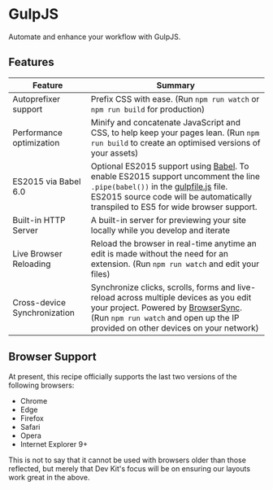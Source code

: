 # GulpJS

Automate and enhance your workflow with GulpJS.

## Features

| Feature                                | Summary                                                                                                                                                                                                                                                     |
|----------------------------------------|-------------------------------------------------------------------------------------------------------------------------------------------------------------------------------------------------------------------------------------------------------------|
| Autoprefixer support                   | Prefix CSS with ease. (Run `npm run watch` or `npm run build` for production)                                                                                                      |
| Performance optimization               | Minify and concatenate JavaScript and CSS, to help keep your pages lean. (Run `npm run build` to create an optimised versions of your assets)                                                                                                |
| ES2015 via Babel 6.0                   | Optional ES2015 support using [Babel](https://babeljs.io/). To enable ES2015 support uncomment the line `.pipe(babel())` in the [gulpfile.js](gulpfile.js) file. ES2015 source code will be automatically transpiled to ES5 for wide browser support.  |
| Built-in HTTP Server                   | A built-in server for previewing your site locally while you develop and iterate                                                                                                                                                                            |
| Live Browser Reloading                 | Reload the browser in real-time anytime an edit is made without the need for an extension. (Run `npm run watch` and edit your files)                                                                                                                           |
| Cross-device Synchronization           | Synchronize clicks, scrolls, forms and live-reload across multiple devices as you edit your project. Powered by [BrowserSync](http://browsersync.io). (Run `npm run watch` and open up the IP provided on other devices on your network)                       |

## Browser Support

At present, this recipe officially supports the last two versions of the following browsers:

* Chrome
* Edge
* Firefox
* Safari
* Opera
* Internet Explorer 9+

This is not to say that it cannot be used with browsers older than those reflected, but merely that Dev Kit's focus will be on ensuring our layouts work great in the above.

